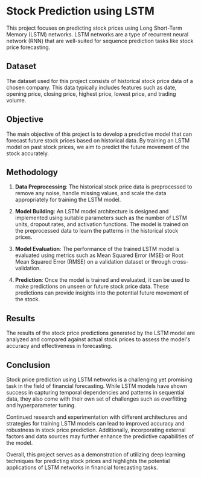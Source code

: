# Stock Prediction using LSTM

This project focuses on predicting stock prices using Long Short-Term Memory (LSTM) networks. LSTM networks are a type of recurrent neural network (RNN) that are well-suited for sequence prediction tasks like stock price forecasting.

## Dataset

The dataset used for this project consists of historical stock price data of a chosen company. This data typically includes features such as date, opening price, closing price, highest price, lowest price, and trading volume.

## Objective

The main objective of this project is to develop a predictive model that can forecast future stock prices based on historical data. By training an LSTM model on past stock prices, we aim to predict the future movement of the stock accurately.

## Methodology

1. **Data Preprocessing**: The historical stock price data is preprocessed to remove any noise, handle missing values, and scale the data appropriately for training the LSTM model.

2. **Model Building**: An LSTM model architecture is designed and implemented using suitable parameters such as the number of LSTM units, dropout rates, and activation functions. The model is trained on the preprocessed data to learn the patterns in the historical stock prices.

3. **Model Evaluation**: The performance of the trained LSTM model is evaluated using metrics such as Mean Squared Error (MSE) or Root Mean Squared Error (RMSE) on a validation dataset or through cross-validation.

4. **Prediction**: Once the model is trained and evaluated, it can be used to make predictions on unseen or future stock price data. These predictions can provide insights into the potential future movement of the stock.

## Results

The results of the stock price predictions generated by the LSTM model are analyzed and compared against actual stock prices to assess the model's accuracy and effectiveness in forecasting.

## Conclusion

Stock price prediction using LSTM networks is a challenging yet promising task in the field of financial forecasting. While LSTM models have shown success in capturing temporal dependencies and patterns in sequential data, they also come with their own set of challenges such as overfitting and hyperparameter tuning.

Continued research and experimentation with different architectures and strategies for training LSTM models can lead to improved accuracy and robustness in stock price prediction. Additionally, incorporating external factors and data sources may further enhance the predictive capabilities of the model.

Overall, this project serves as a demonstration of utilizing deep learning techniques for predicting stock prices and highlights the potential applications of LSTM networks in financial forecasting tasks.